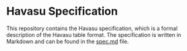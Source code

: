 # Havasu Specification

This repository contains the Havasu specification, which is a formal description of the Havasu table format. The specification is written in Markdown and can be found in the [spec.md](spec.md) file.
